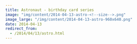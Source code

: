 ```yaml
---
title: Astronaut - birthday card series
image: "img/content/2014-04-13-astro-<!--size-->.png"
image_large: "/img/content/2014-04-13-astro-960x640.png"
date: 2014-04-13
redirect_from:
  - /2014/04/13/astro.html
---
```

